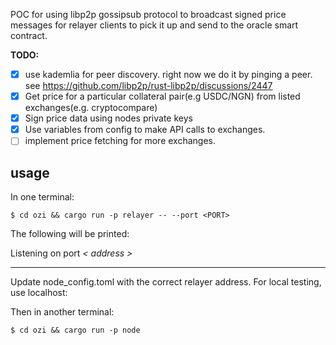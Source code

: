POC for using libp2p gossipsub protocol to broadcast signed price messages for relayer clients to pick it up and send to the oracle smart contract.

**TODO:**
- [x] use kademlia for peer discovery. right now we do it by pinging a peer. see https://github.com/libp2p/rust-libp2p/discussions/2447
- [x] Get price for a particular collateral pair(e.g USDC/NGN) from listed exchanges(e.g. cryptocompare)
- [x] Sign price data using nodes private keys
- [x] Use variables from config to make API calls to exchanges.
- [ ] implement price fetching for more exchanges.

## usage

In one terminal:

`$ cd ozi && cargo run -p relayer -- --port <PORT>`

The following will be printed:

Listening on port *< address >*

------

Update node_config.toml with the correct relayer address. For local testing, use localhost:<PORT>

Then in another terminal:

`$ cd ozi && cargo run -p node`



